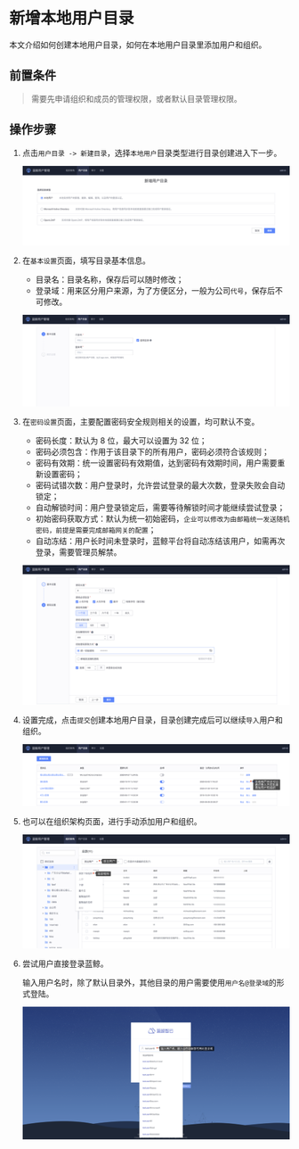 # 新增本地用户目录

本文介绍如何创建本地用户目录，如何在本地用户目录里添加用户和组织。

## 前置条件

> 需要先申请组织和成员的管理权限，或者默认目录管理权限。

## 操作步骤

1. 点击`用户目录 -> 新建目录`，选择`本地用户`目录类型进行目录创建进入下一步。

   ![image-20201015090742968](AddLocalDirectory/image-20201015090742968.png)

2. 在`基本设置`页面，填写目录基本信息。

   - 目录名：目录名称，保存后可以随时修改；
   - 登录域：用来区分用户来源，为了方便区分，一般为公司`代号`，保存后不可修改。

   ![image-20201015090913528](AddLocalDirectory/image-20201015090913528.png)

3. 在`密码设置`页面，主要配置密码安全规则相关的设置，均可默认不变。

   - 密码长度：默认为 8 位，最大可以设置为 32 位；
   - 密码必须包含：作用于该目录下的所有用户，密码必须符合该规则；
   - 密码有效期：统一设置密码有效期值，达到密码有效期时间，用户需要重新设置密码；
   - 密码试错次数：用户登录时，允许尝试登录的最大次数，登录失败会自动锁定；
   - 自动解锁时间：用户登录锁定后，需要等待解锁时间才能继续尝试登录；
   - 初始密码获取方式：默认为统一初始密码，`企业可以修改为由邮箱统一发送随机密码，前提是需要完成邮箱网关的配置`；
   - 自动冻结：用户长时间未登录时，蓝鲸平台将自动冻结该用户，如需再次登录，需要管理员解禁。

   ![image-20201015091136781](AddLocalDirectory/image-20201015091136781.png)

4. 设置完成，点击`提交`创建本地用户目录，目录创建完成后可以继续`导入`用户和组织。

   ![image-20201015091805024](AddLocalDirectory/image-20201015091805024.png)

5. 也可以在组织架构页面，进行手动添加用户和组织。

   ![image-20201015091938590](AddLocalDirectory/image-20201015091938590.png)
   
6. 尝试用户直接登录蓝鲸。

   输入用户名时，除了默认目录外，其他目录的用户需要使用`用户名@登录域`的形式登陆。

   ![image-20201110182149089](AddLocalDirectory/image-20201110182149089.png)

